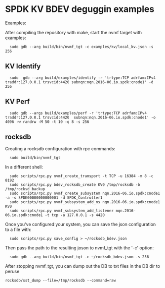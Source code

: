 # SPDK KV BDEV deguggin examples

Examples:

After compiling the repository with make, start the nvmf target with examples:

```
  sudo gdb --arg build/bin/nvmf_tgt -c examples/kv/local_kv.json -s 256
```

## KV Identify

```
  sudo  gdb --arg build/examples/identify -r 'trtype:TCP adrfam:IPv4 traddr:127.0.0.1 trsvcid:4420 subnqn:nqn.2016-06.io.spdk:cnode1' -d 256
```

## KV Perf

```
  sudo gdb --args build/examples/perf -r 'trtype:TCP adrfam:IPv4 traddr:127.0.0.1 trsvcid:4420  subnqn:nqn.2016-06.io.spdk:cnode1' -o 4096 -w randrw -M 50 -t 10 -q 8 -s 256
```

## rocksdb

Creating a rocksdb configuration with rpc commands:

```
  sudo build/bin/nvmf_tgt
```

In a different shell:
```
  sudo scripts/rpc.py nvmf_create_transport -t TCP -u 16384 -m 8 -c 8192
  sudo scripts/rpc.py bdev_rocksdb_create KV0 /tmp/rocksdb -b /tmp/rocksd_backup
  sudo scripts/rpc.py nvmf_create_subsystem nqn.2016-06.io.spdk:cnode1 -a -s SPDK00000000000001 -d SPDK_Controller1
  sudo scripts/rpc.py nvmf_subsystem_add_ns nqn.2016-06.io.spdk:cnode1 KV0
  sudo scripts/rpc.py nvmf_subsystem_add_listener nqn.2016-06.io.spdk:cnode1 -t tcp -a 127.0.0.1 -s 4420
```

Once you've configured your system, you can save the json configuration to a file with:
```
  sudo scripts/rpc.py save_config > ~/rocksdb_bdev.json
```
Then pass the path to the resulting joson to nvmf_tgt with the '-c' option:
```
  sudo gdb --arg build/bin/nvmf_tgt -c ~/rocksdb_bdev.json -s 256
```

After stopping nvmf_tgt, you can dump out the DB to txt files in the DB dir to peruse
```
rocksdb/sst_dump --file=/tmp/rocksdb --command=raw
```
